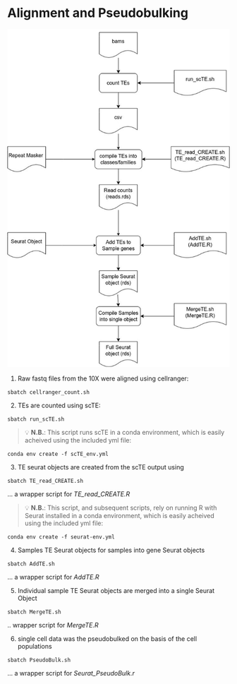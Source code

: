 # Alignment and Pseudobulking

![Overview of pipeline](CML_seurat_scTE_pipeline.jpg)

1. Raw fastq files from the 10X were aligned using cellranger:

```
sbatch cellranger_count.sh
```


2. TEs are counted using scTE:

```
sbatch run_scTE.sh
```

> :bulb: **N.B.**: This script runs scTE in a conda environment, which is easily acheived using the included yml file:

```
conda env create -f scTE_env.yml
```


3. TE seurat objects are created from the scTE output using 

```
sbatch TE_read_CREATE.sh
```

  ... a wrapper script for *TE_read_CREATE.R*

> :bulb: **N.B.**: This script, and subsequent scripts, rely on running R with Seurat installed in a conda environment, which is easily acheived using the included yml file:
 
```
conda env create -f seurat-env.yml
```


4. Samples TE Seurat objects for samples into gene Seurat objects

```
sbatch AddTE.sh
```

  ... a wrapper script for *AddTE.R*


5. Individual sample TE Seurat objects are merged into a single Seurat Object

```
sbatch MergeTE.sh
```

  .. wrapper script for *MergeTE.R*


6. single cell data was the pseudobulked on the basis of the cell populations

```
sbatch PseudoBulk.sh
```

  ... a wrapper script for *Seurat_PseudoBulk.r*




